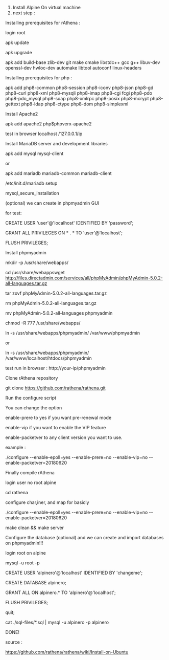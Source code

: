 1. Install Alpine On virtual machine
2. next step :

Installing prerequisites for rAthena :

login root

apk update

apk upgrade

apk add build-base zlib-dev git make cmake libstdc++ gcc g++ libuv-dev openssl-dev hwloc-dev automake libtool autoconf linux-headers

Installing prerequisites for php :

apk add php8-common php8-session php8-iconv php8-json php8-gd php8-curl php8-xml php8-mysqli php8-imap php8-cgi fcgi php8-pdo php8-pdo_mysql php8-soap php8-xmlrpc php8-posix php8-mcrypt php8-gettext php8-ldap php8-ctype php8-dom php8-simplexml

Install Apache2

apk add apache2 php$phpverx-apache2

test in browser localhost /127.0.0.1/ip

Install MariaDB server and development libraries

apk add mysql mysql-client

or

apk add mariadb mariadb-common mariadb-client

/etc/init.d/mariadb setup

mysql_secure_installation

(optional) we can create in phpmyadmin GUI

for test:

CREATE USER 'user'@'localhost' IDENTIFIED BY 'password';

GRANT ALL PRIVILEGES ON * . * TO 'user'@'localhost';

FLUSH PRIVILEGES;

Install phpmyadmin

mkdir -p /usr/share/webapps/

cd /usr/share/webappswget http://files.directadmin.com/services/all/phpMyAdmin/phpMyAdmin-5.0.2-all-languages.tar.gz

tar zxvf phpMyAdmin-5.0.2-all-languages.tar.gz

rm phpMyAdmin-5.0.2-all-languages.tar.gz 

mv phpMyAdmin-5.0.2-all-languages phpmyadmin

chmod -R 777 /usr/share/webapps/

ln -s /usr/share/webapps/phpmyadmin/ /var/www/phpmyadmin

or

ln -s /usr/share/webapps/phpmyadmin/ /var/www/localhost/htdocs/phpmyadmin

test run in browser : http://your-ip/phpmyadmin

Clone rAthena repository

git clone https://github.com/rathena/rathena.git

Run the configure script

You can change the option

enable-prere to yes if you want pre-renewal mode

enable-vip if you want to enable the VIP feature

enable-packetver to any client version you want to use.

example :

./configure --enable-epoll=yes --enable-prere=no --enable-vip=no --enable-packetver=20180620

Finally compile rAthena

login user no root alpine

cd rathena

configure char,iner, and map for basicly

./configure --enable-epoll=yes --enable-prere=no --enable-vip=no --enable-packetver=20180620

make clean && make server

Configure the database (optional) and we can create and import databases on phpmyadmin!!!

login root on alpine

mysql -u root -p

CREATE USER 'alpinero'@'localhost' IDENTIFIED BY 'changeme';

CREATE DATABASE alpinero;

GRANT ALL ON alpinero.* TO 'alpinero'@'localhost';

FLUSH PRIVILEGES;

quit;

cat ./sql-files/*.sql | mysql -u alpinero -p alpinero

DONE!

source :

https://github.com/rathena/rathena/wiki/Install-on-Ubuntu
